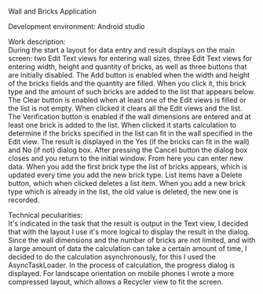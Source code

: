 Wall and Bricks Application
 
Development environment:  Android studio

Work description:                                                         
     During the start a layout for data entry and result displays on the main screen: two Edit Text views for entering wall sizes, three Edit Text views for entering width, height and quantity of bricks, as well as three buttons that are initially disabled. The Add button is enabled when the width and height of the bricks fields and the quantity are filled. When you click it, this brick type and the amount of such bricks are added to the list that appears below. The Clear button is enabled when at least one of the Edit views is filled or the list is not empty. When clicked it clears all the Edit views and the list. The Verification button is enabled if the wall dimensions are entered and at least one brick is added to the list. When clicked it starts calculation to determine if the bricks specified in the list can fit in the wall specified in the Edit view. The result is displayed in the Yes (if the bricks can fit in the wall) and No (if not) dialog box. After pressing the Cancel button the dialog box closes and you return to the initial window. From here you can enter new data. When you add the first brick type the list of bricks appears, which is updated every time you add the new brick type. List items have a Delete button, which when clicked deletes a list item. When you add a new brick type which is already in the list, the old value is deleted, the new one is recorded.

Technical peculiarities:                                                                        
     It's indicated in the task that the result is output in the Text view, I decided that with the layout I use it's more logical to display the result in the dialog. Since the wall dimensions and the number of bricks are not limited, and with a large amount of data the calculation can take a certain amount of time, I decided to do the calculation asynchronously, for this I used the AsyncTaskLoader. In the process of calculation, the progress dialog is displayed. For landscape orientation on mobile phones I wrote a more compressed layout, which allows a Recycler view to fit the screen.
